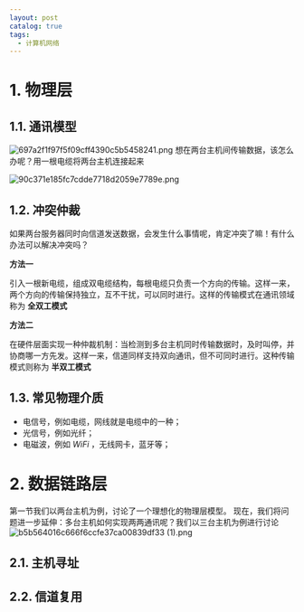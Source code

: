```yaml
---
layout: post
catalog: true
tags:
  - 计算机网络
---
```


# 1. 物理层

## 1.1. 通讯模型
![697a2f1f97f5f09cff4390c5b5458241.png](https://blog0912pic.oss-cn-beijing.aliyuncs.com/blog/202409141636474.png)
想在两台主机间传输数据，该怎么办呢？用一根电缆将两台主机连接起来

![90c371e185fc7cdde7718d2059e7789e.png](https://blog0912pic.oss-cn-beijing.aliyuncs.com/blog/202409141637982.png)


## 1.2. 冲突仲裁

如果两台服务器同时向信道发送数据，会发生什么事情呢，肯定冲突了嘛！有什么办法可以解决冲突吗？

**方法一**

引入一根新电缆，组成双电缆结构，每根电缆只负责一个方向的传输。这样一来，两个方向的传输保持独立，互不干扰，可以同时进行。这样的传输模式在通讯领域称为 **全双工模式**

**方法二**

在硬件层面实现一种仲裁机制：当检测到多台主机同时传输数据时，及时叫停，并协商哪一方先发。这样一来，信道同样支持双向通讯，但不可同时进行。这种传输模式则称为 **半双工模式**
## 1.3. 常见物理介质

- 电信号，例如电缆，网线就是电缆中的一种；
- 光信号，例如光纤；
- 电磁波，例如 _WiFi_ ，无线网卡，蓝牙等；


# 2. 数据链路层

第一节我们以两台主机为例，讨论了一个理想化的物理层模型。 现在，我们将问题进一步延伸：多台主机如何实现两两通讯呢？我们以三台主机为例进行讨论
![b5b564016c666f6ccfe37ca00839df33 (1).png](https://blog0912pic.oss-cn-beijing.aliyuncs.com/blog/202409141652678.png)
## 2.1. 主机寻址



## 2.2. 信道复用


